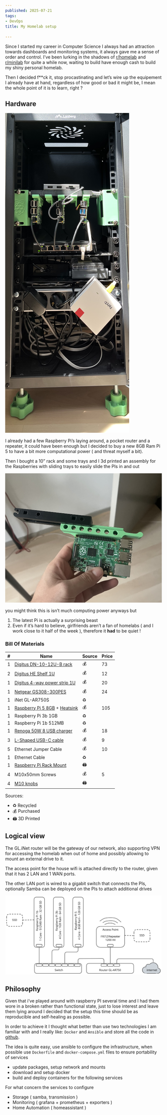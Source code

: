 ```yaml
---
published: 2025-07-21
tags:
- DevOps
title: My Homelab setup

---
```


Since I started my career in Computer Science I always had an attraction towards dashboards and monitoring systems, it always gave me a sense of order and control. I’ve been lurking in the shadows of [r/homelab](https://www.reddit.com/r/homelab/) and [r/minilab](https://www.reddit.com/r/minilab/) for quite a while now, waiting to build have enough cash to build my shiny personal homelab.

Then I decided f**ck it, stop procastinating and let’s wire up the equipement I already have at hand, regardless of how good or bad it might be, I mean the whole point of it is to learn, right ?

## Hardware

![homelab_3.jpeg](./homelab_3.jpeg)

I already had a few Raspberry Pi’s laying around, a pocket router and a repeater, it could have been enough but I decided to buy a new 8GB Ram Pi 5 to have a bit more computational power ( and threat myself a bit).

Then I bought a 10” rack and some trays and I 3d printed an assembly for the Raspberries with sliding trays to easily slide the PIs in and out

![homelab_2.jpeg](./homelab_2.jpeg)

you might think this is isn’t much computing power anyways but

1. The latest Pi is actually a surprising beast
2. Even if it’s hard to believe, girlfriends aren’t a fan of homelabs ( and I work close to it half of the week ), therefore it **had** to be quiet !
### Bill Of Materials

| #   | Name                                                                                                                                                                                                               | Source | Price |
| --- | ------------------------------------------------------------------------------------------------------------------------------------------------------------------------------------------------------------------ | ------ | ----- |
| 1   | [Digitus DN-10-12U-B rack](https://www.dustin.nl/product/5011232261/dn-10-12u-b-rack-wandrek-zwart)                                                                                                                | 💰     | 73    |
| 2   | [Digitus HE Shelf 1U](https://www.amazon.nl/-/en/dp/B08T1TTQQC?ref_=ppx_hzod_title_dt_b_fed_asin_title_0_0&th=1)                                                                                                   | 💰     | 12    |
| 1   | [Digitus 4-way power strip 1U](https://www.amazon.nl/-/en/dp/B09M6W23ZM?ref_=ppx_hzod_title_dt_b_fed_asin_title_0_3&th=1)                                                                                          | 💰     | 20    |
| 1   | [Netgear GS308-300PES](https://www.amazon.nl/-/en/dp/B07PTTX7MX?ref_=ppx_hzod_title_dt_b_fed_asin_title_0_2&th=1)                                                                                                  | 💰     | 24    |
| 1   | iNet GL-AR750S                                                                                                                                                                                                     | ♻️     |       |
| 1   | [Raspberry Pi 5 8GB](https://www.amazon.nl/-/en/dp/B0CK2FCG1K?ref_=ppx_hzod_title_dt_b_fed_asin_title_0_1) + [Heatsink](https://www.amazon.nl/-/en/dp/B0CNVDF2MC?ref_=ppx_hzod_title_dt_b_fed_asin_title_0_4&th=1) | 💰     | 105   |
| 1   | Raspberry Pi 3b 1GB                                                                                                                                                                                                | ♻️     |       |
| 1   | Raspberry Pi 1b 512MB                                                                                                                                                                                              | ♻️     |       |
| 1   | [Renoga 50W 8 USB charger](https://www.amazon.it/dp/B0DDKY8S55?ref_=pe_24968671_487309461_302_E_DDE_dt_1&th=1)                                                                                                     | 💰     | 18    |
| 3   | [L-Shaped USB-C cable](https://www.amazon.it/dp/B092KF36T6?ref_=pe_24968671_487309461_302_E_DDE_dt_1&th=1)                                                                                                         | 💰     | 9     |
| 5   | Ethernet Jumper Cable                                                                                                                                                                                              | 💰     | 10    |
| 1   | Ethernet Cable                                                                                                                                                                                                     | ♻️     |       |
| 1   | [Raspberry Pi Rack Mount](https://www.thingiverse.com/thing:4756812)                                                                                                                                               | 🖨️    |       |
| 4   | M10x50mm Screws                                                                                                                                                                                                    | 💰     | 5     |
| 4   | [M10 knobs](https://makerworld.com/en/models/748617-knob-for-metric-screw-m5-to-m12?from=search#profileId-681972)                                                                                                  | 🖨️    |       |
Sources:
- ♻️ Recycled
- 💰 Purchased
- 🖨️ 3D Printed
## Logical view

The GL.iNet router will be the gateway of our network, also supporting VPN for accessing the homelab when out of home and possibly allowing to mount an external drive to it.

The access point for the house wifi is attached directly to the router, given that it has 2 LAN and 1 WAN ports.

The other LAN port is wired to a gigabit switch that connects the PIs, optionally Samba can be deployed on the PIs to attach additional drives

![homelab_diagram.svg](./homelab_diagram.svg)

## Philosophy

Given that i’ve played around with raspberry PI several time and I had them wore in a broken rather than functional state, just to lose interest and leave them lying around I decided that the setup this time should be as reproducible and self-healing as possible.

In order to achieve it I thought what better than use two technologies I am familiar with and I really like: `Docker` and `Ansible` and store all the code in [github](https://github.com/di3go-sona/homelab/tree/main).

The idea is quite easy, use ansible to configure the infrastructure, when possible use `Dockerfile` and `docker-compose.yml` files to ensure portability of services

- update packages, setup network and mounts
- download and setup docker
- build and deploy containers for the following services

For what concern the services to configure

- Storage ( samba, transmission )
- Monitoring ( grafana + prometheus + exporters )
- Home Automation ( homeassistant )